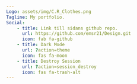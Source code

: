 ```yaml
---
Logo: assets/img/C.R_Clothes.png
Tagline: My portfolio.
Social:
    - title: Link till sidans github repo.
      url: https://github.com/emsr21/Design.git
      icon: fab fa-github
    - title: Dark Mode
      url: ?action=theme
      icon: fas fa-moon
    - title: Destroy Session
      url: ?action=session_destroy
      icon: fas fa-trash-alt
---
```

